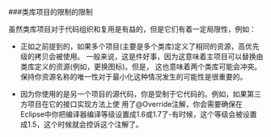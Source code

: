 ###类库项目的限制的限制

虽然类库项目对于代码组织和复用是有益的，但是它们有着一定局限性，例如：

* 正如之前提到的，如果多个项目(主要是多个类库)定义了相同的资源，高优先级的拷贝会被使用。
  一般来说，这是件好事，因为这意味着主项目可以替换由类库定义的资源(例如，更换图标)。但是，
  这也意味着两个类库可能会冲突。保持你资源名称的唯一性对于最小化这种情况发生的可能性是很重要的。
  
* 因为你使用的是另一个项目的源代码，你是受制于它代码的。例如，如果第三方项目在它的接口实现方法上使   用了@Override注解，你会需要确保在Eclipse中你把编译器编译等级设置成1.6或1.7了-有时候，这个等级会被设置成1.5，这个时候就会控诉这个注解了。


